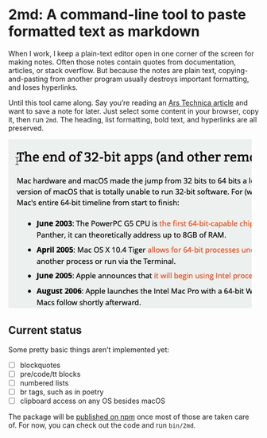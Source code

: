 # 2md: A command-line tool to paste formatted text as markdown

When I work, I keep a plain-text editor open in one corner of the screen
for making notes. Often those notes contain quotes from documentation,
articles, or stack overflow. But because the notes are plain text,
copying-and-pasting from another program usually destroys important
formatting, and loses hyperlinks.

Until this tool came along. Say you’re reading an [Ars Technica article][]
and want to save a note for later. Just select some content in your
browser, copy it, then run `2md`. The heading, list formatting, bold text,
and hyperlinks are all preserved.

![](doc/demo.gif)

[Ars Technica article]: https://arstechnica.com/gadgets/2019/10/macos-10-15-catalina-the-ars-technica-review/3/#h1

## Current status

Some pretty basic things aren’t implemented yet:

  - [ ] blockquotes
  - [ ] pre/code/tt blocks
  - [ ] numbered lists
  - [ ] br tags, such as in poetry
  - [ ] clipboard access on any OS besides macOS

The package will be [published on npm][npm-2md] once most of those are
taken care of. For now, you can check out the code and run `bin/2md`.

[npm-2md]: https://www.npmjs.com/package/2md
